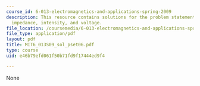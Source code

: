 ```yaml
---
course_id: 6-013-electromagnetics-and-applications-spring-2009
description: This resource contains solutions for the problem statements related to
  impedance, intensity, and voltage.
file_location: /coursemedia/6-013-electromagnetics-and-applications-spring-2009/e46b79efd061f50b71fd9f17444ed9f4_MIT6_013S09_sol_pset06.pdf
file_type: application/pdf
layout: pdf
title: MIT6_013S09_sol_pset06.pdf
type: course
uid: e46b79efd061f50b71fd9f17444ed9f4

---
```

None